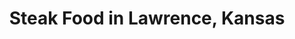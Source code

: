 ---
active: true
aliases:
- steakhouse
- steaks
description: Steak restaurants offering curbside, takeout, and delivery food in Lawrence,
  Kansas
name: Steak
redirect_from:
- /cuisines/steakhouse/
- /cuisines/steaks/
sitemap: true
slug: steak
title: Steak Food in Lawrence, Kansas
---